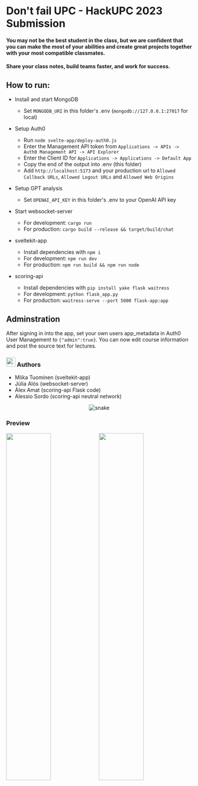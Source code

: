 # Don't fail UPC - HackUPC 2023 Submission

#### You may not be the best student in the class, but we are confident that you can make the most of your abilities and create great projects together with your most compatible classmates.

#### Share your class notes, build teams faster, and work for success.

## How to run:

- Install and start MongoDB
  - Set `MONGODB_URI` in this folder's .env (`mongodb://127.0.0.1:27017` for local)
- Setup Auth0

  - Run `node svelte-app/deploy-auth0.js`
  - Enter the Management API token from `Applications -> APIs -> Auth0 Management API -> API Explorer`
  - Enter the Client ID for `Applications -> Applications -> Default App`
  - Copy the end of the output into .env (this folder)
  - Add `http://localhost:5173` and your production url to `Allowed Callback URLs`, `Allowed Logout URLs` and `Allowed Web Origins`

- Setup GPT analysis

  - Set `OPENAI_API_KEY` in this folder's .env to your OpenAI API key

- Start websocket-server

  - For development: `cargo run`
  - For production: `cargo build --release && target/build/chat`

- sveltekit-app

  - Install dependencies with `npm i`
  - For development: `npm run dev`
  - For production: `npm run build && npm run node`

- scoring-api
  - Install dependencies with `pip install yake flask waitress`
  - For development: `python flask_app.py`
  - For production: `waitress-serve --port 5000 flask-app:app`

## Adminstration

After signing in into the app, set your own users app_metadata in Auth0 User Management to `{"admin":true}`. You can now edit course information and post the source text for lectures.

### <img src = "https://github.com/discapes/hackupc2023/blob/master/assets/about_me.gif" width = 25px> Authors

- Miika Tuominen (sveltekit-app)
- Júlia Alós (websocket-server)
- Àlex Amat (scoring-api Flask code)
- Alessio Sordo (scoring-api neutral network)

<div align="center">
  <img  src="https://github.com/discapes/hackupc2023/blob/master/assets/grid-snake.svg"
       alt="snake" />
</div>

### Preview

<div>
 <img src = "https://github.com/discapes/hackupc2023/blob/master/assets/Auth0_login.gif" width = 49%>
 <img src = "https://github.com/discapes/hackupc2023/blob/master/assets/courses.gif" width = 49%>
 </div>
